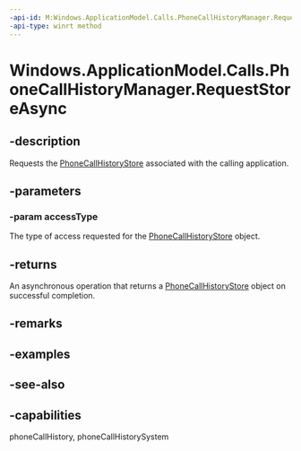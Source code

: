 ```yaml
---
-api-id: M:Windows.ApplicationModel.Calls.PhoneCallHistoryManager.RequestStoreAsync(Windows.ApplicationModel.Calls.PhoneCallHistoryStoreAccessType)
-api-type: winrt method
---
```


<!-- Method syntax
public Windows.Foundation.IAsyncOperation<Windows.ApplicationModel.Calls.PhoneCallHistoryStore> RequestStoreAsync(Windows.ApplicationModel.Calls.PhoneCallHistoryStoreAccessType accessType)
-->

# Windows.ApplicationModel.Calls.PhoneCallHistoryManager.RequestStoreAsync

## -description
Requests the [PhoneCallHistoryStore](phonecallhistorystore.md) associated with the calling application.

## -parameters
### -param accessType
The type of access requested for the [PhoneCallHistoryStore](phonecallhistorystore.md) object.

## -returns
An asynchronous operation that returns a [PhoneCallHistoryStore](phonecallhistorystore.md) object on successful completion.

## -remarks

## -examples

## -see-also

## -capabilities
phoneCallHistory, phoneCallHistorySystem
